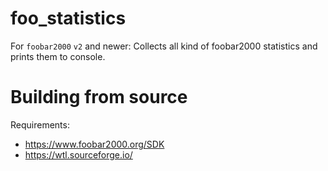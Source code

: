 # foo_statistics
For `foobar2000` `v2` and newer: Collects all kind of foobar2000 statistics and prints them to console.

# Building from source
Requirements:
* https://www.foobar2000.org/SDK
* https://wtl.sourceforge.io/
